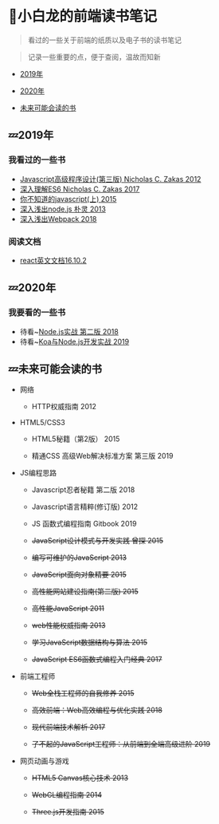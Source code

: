 # :book:小白龙的前端读书笔记

> 看过的一些关于前端的纸质以及电子书的读书笔记

> 记录一些重要的点，便于查阅，温故而知新

- [2019年](#zzz2019年)

- [2020年](#zzz2020年)

- [未来可能会读的书](#zzz未来可能会读的书)

## :zzz:2019年

### 我看过的一些书

- [Javascript高级程序设计(第三版) Nicholas C. Zakas 2012](/books/professional-javascript.md)
- [深入理解ES6 Nicholas C. Zakas 2017](/books/understanding-es6.md)
- [你不知道的javascript(上) 2015](/books/you-don't-know-js1.md)
- [深入浅出node.js 朴灵 2013](/books/understanding-node.md)
- [深入浅出Webpack 2018](/books/understanding-webpack.md)

### 阅读文档

- [react英文文档16.10.2](/docs/react.md)

## :zzz:2020年

### 我要看的一些书

- 待看~[Node.js实战 第二版 2018](books/node-in-action.md)
- 待看~[Koa与Node.js开发实战 2019](books/koa-in-action.md)

## :zzz:未来可能会读的书

- 网络

  - HTTP权威指南 2012

- HTML5/CSS3

  - HTML5秘籍（第2版） 2015

  - 精通CSS 高级Web解决标准方案 第三版 2019
  
- JS编程思路

  - Javascript忍者秘籍 第二版 2018

  - Javascript语言精粹(修订版) 2012

  - JS 函数式编程指南 Gitbook 2019

  - ~~JavaScript设计模式与开发实践 曾探 2015~~

  - ~~编写可维护的JavaScript 2013~~

  - ~~JavaScript面向对象精要 2015~~

  - ~~高性能网站建设指南(第二版) 2015~~

  - ~~高性能JavaScript 2011~~

  - ~~web性能权威指南 2013~~

  - ~~学习JavaScript数据结构与算法 2015~~

  - ~~JavaScript ES6函数式编程入门经典 2017~~
  
- 前端工程师

  - ~~Web全栈工程师的自我修养 2015~~

  - ~~高效前端：Web高效编程与优化实践 2018~~

  - ~~现代前端技术解析 2017~~

  - ~~了不起的JavaScript工程师：从前端到全端高级进阶 2019~~

- 网页动画与游戏

  - ~~HTML5 Canvas核心技术 2013~~

  - ~~WebGL编程指南 2014~~

  - ~~Three.js开发指南 2015~~
